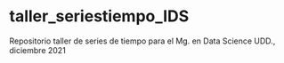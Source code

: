 # taller_seriestiempo_IDS
Repositorio taller de series de tiempo para el Mg. en Data Science UDD., diciembre 2021
